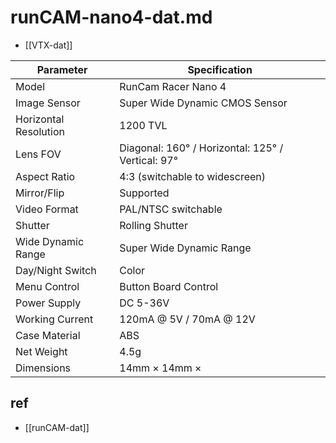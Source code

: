 
# runCAM-nano4-dat.md

- [[VTX-dat]]

| Parameter             | Specification                                     |
| --------------------- | ------------------------------------------------- |
| Model                 | RunCam Racer Nano 4                               |
| Image Sensor          | Super Wide Dynamic CMOS Sensor                    |
| Horizontal Resolution | 1200 TVL                                          |
| Lens FOV              | Diagonal: 160° / Horizontal: 125° / Vertical: 97° |
| Aspect Ratio          | 4:3 (switchable to widescreen)                    |
| Mirror/Flip           | Supported                                         |
| Video Format          | PAL/NTSC switchable                               |
| Shutter               | Rolling Shutter                                   |
| Wide Dynamic Range    | Super Wide Dynamic Range                          |
| Day/Night Switch      | Color                                             |
| Menu Control          | Button Board Control                              |
| Power Supply          | DC 5-36V                                          |
| Working Current       | 120mA @ 5V / 70mA @ 12V                           |
| Case Material         | ABS                                               |
| Net Weight            | 4.5g                                              |
| Dimensions            | 14mm × 14mm ×                                     |



## ref 

- [[runCAM-dat]]